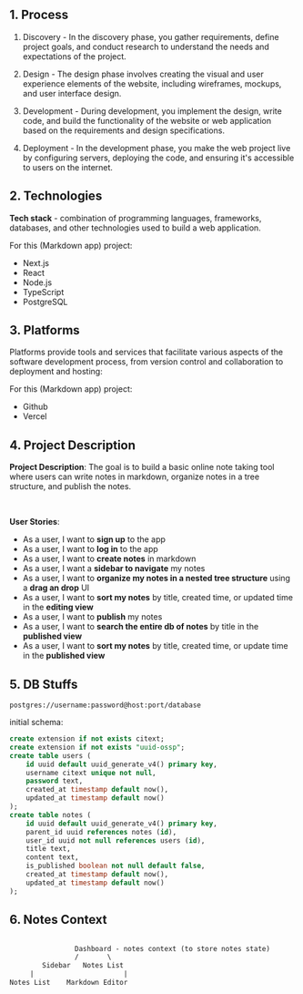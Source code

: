 ## 1. Process

1. Discovery - In the discovery phase, you gather requirements, define project goals, and conduct research to understand the needs and expectations of the project.

2. Design - The design phase involves creating the visual and user experience elements of the website, including wireframes, mockups, and user interface design.

3. Development - During development, you implement the design, write code, and build the functionality of the website or web application based on the requirements and design specifications.

4. Deployment - In the development phase, you make the web project live by configuring servers, deploying the code, and ensuring it's accessible to users on the internet.

## 2. Technologies

**Tech stack** - combination of programming languages, frameworks, databases, and other technologies used to build a web application.

For this (Markdown app) project:

- Next.js
- React
- Node.js
- TypeScript
- PostgreSQL

## 3. Platforms

Platforms provide tools and services that facilitate various aspects of the software development process, from version control and collaboration to deployment and hosting:

For this (Markdown app) project:

- Github
- Vercel

## 4. Project Description

**Project Description**: The goal is to build a basic online note taking tool where users can write notes in markdown, organize notes in a tree structure, and publish the notes.

<br>

**User Stories**:

- As a user, I want to **sign up** to the app
- As a user, I want to **log in** to the app
- As a user, I want to **create notes** in markdown
- As a user, I want a **sidebar to navigate** my notes
- As a user, I want to **organize my notes in a nested tree structure** using a **drag an drop** UI
- As a user, I want to **sort my notes** by title, created time, or updated time in the **editing view**
- As a user, I want to **publish** my notes
- As a user, I want to **search the entire db of notes** by title in the **published view**
- As a user, I want to **sort my notes** by title, created time, or update time in the **published view**

## 5. DB Stuffs

`postgres://username:password@host:port/database`

initial schema:

```sql
create extension if not exists citext;
create extension if not exists "uuid-ossp";
create table users (
	id uuid default uuid_generate_v4() primary key,
	username citext unique not null,
	password text,
	created_at timestamp default now(),
	updated_at timestamp default now()
);
create table notes (
	id uuid default uuid_generate_v4() primary key,
	parent_id uuid references notes (id),
	user_id uuid not null references users (id),
	title text,
	content text,
	is_published boolean not null default false,
	created_at timestamp default now(),
	updated_at timestamp default now()
);

```

## 6. Notes Context

```txt

				Dashboard - notes context (to store notes state)
				/       \
		Sidebar   Notes List
     |						|
Notes List    Markdown Editor
```
